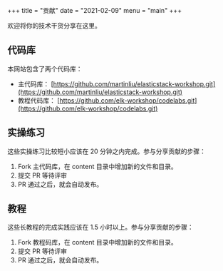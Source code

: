 +++
title = "贡献"
date = "2021-02-09"
menu = "main"
+++

欢迎将你的技术干货分享在这里。

## 代码库

本网站包含了两个代码库：

* 主代码库：  [https://github.com/martinliu/elasticstack-workshop.git](https://github.com/martinliu/elasticstack-workshop.git)
* 教程代码库：  [https://github.com/elk-workshop/codelabs.git](https://github.com/elk-workshop/codelabs.git)

## 实操练习

这些实操练习比较短小应该在 20 分钟之内完成。参与分享贡献的步骤：

1. Fork 主代码库，在 content 目录中增加新的文件和目录。
2. 提交 PR 等待评审
3. PR 通过之后，就会自动发布。

## 教程

这些长教程的完成实践应该在 1.5 小时以上。参与分享贡献的步骤：

1. Fork 教程码库，在 content 目录中增加新的文件和目录。
2. 提交 PR 等待评审
3. PR 通过之后，就会自动发布。